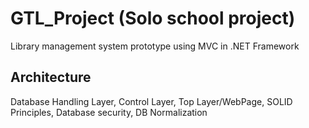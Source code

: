 # GTL_Project (Solo school project)
Library management system prototype using MVC in .NET Framework
 
## Architecture
Database Handling Layer,
Control Layer,
Top Layer/WebPage,
SOLID Principles,
Database security,
DB Normalization




